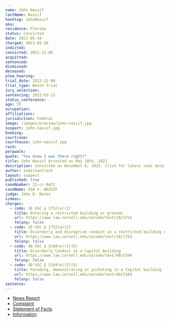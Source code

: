 ```yaml
---
name: John Nassif
lastName: Nassif
hashtag: JohnNassif
aka:
residence: Florida
status: Convicted
date: 2021-05-10
charged: 2021-05-10
indicted:
convicted: 2022-12-08
acquitted:
sentenced:
dismissed:
deceased:
plea_hearing:
trial_date: 2022-12-08
trial_type: Bench Trial
jury_selection:
sentencing: 2022-03-13
status_conference:
age: 55
occupation:
affiliations:
jurisdiction: Federal
image: /images/preview/john-nassif.jpg
suspect: john-nassif.jpg
booking:
courtroom:
courthouse: john-nassif.jpg
raid:
perpwalk:
quote: "You know I was there right?"
title: John Nassif Arrested on May 10th, 2021
description: Convicted on December 8, 2022. Click for latest case details.
author: seditiontrack
layout: suspect
published: true
caseNumber: 21-cr-0421
caseName: USA v. NASSIF
judge: John D. Bates
videos:
charges:
  - code: 18 USC § 1752(a)(1)
    title: Entering a restricted building or grounds
    url: https://www.law.cornell.edu/uscode/text/18/1752
    felony: false
  - code: 18 USC § 1752(a)(2)
    title: Disorderly and disruptive conduct in a restricted building or grounds
    url: https://www.law.cornell.edu/uscode/text/18/1752
    felony: false
  - code: 40 USC § 5104(e)(2)(D)
    title: Disorderly Conduct in a Capitol Building
    url: https://www.law.cornell.edu/uscode/text/40/5104
    felony: false
  - code: 40 USC § 5104(e)(2)(G)
    title: Parading, demonstrating or picketing in a Capitol building
    url: https://www.law.cornell.edu/uscode/text/40/5104
    felony: false
sentence:
---
```


- [News Report](https://www.clickorlando.com/news/local/2021/05/10/winter-springs-man-charged-in-capitol-riot-after-tipsters-alerted-fbi-to-his-facebook-posts/)
- [Complaint](https://www.justice.gov/opa/case-multi-defendant/file/1392876/download)
- [Statement of Facts](https://www.justice.gov/opa/case-multi-defendant/file/1392881/download)
- [Information](https://www.justice.gov/usao-dc/case-multi-defendant/file/1461491/download)
